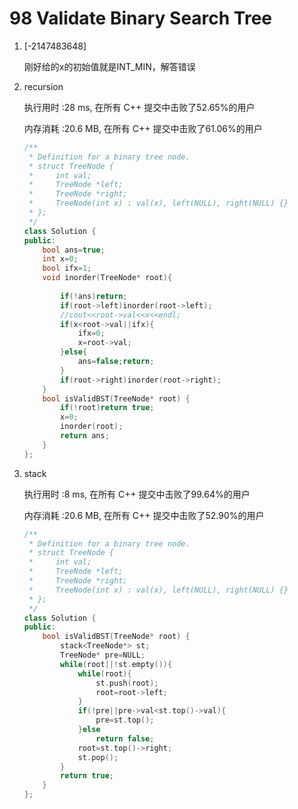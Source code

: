 # 98 Validate Binary Search Tree

1. [-2147483648] 

   刚好给的x的初始值就是INT_MIN，解答错误

2. recursion

   执行用时 :28 ms, 在所有 C++ 提交中击败了52.65%的用户

   内存消耗 :20.6 MB, 在所有 C++ 提交中击败了61.06%的用户

   ```c++
   /**
    * Definition for a binary tree node.
    * struct TreeNode {
    *     int val;
    *     TreeNode *left;
    *     TreeNode *right;
    *     TreeNode(int x) : val(x), left(NULL), right(NULL) {}
    * };
    */
   class Solution {
   public:
       bool ans=true;
       int x=0;
       bool ifx=1;
       void inorder(TreeNode* root){
           
           if(!ans)return;
           if(root->left)inorder(root->left);
           //cout<<root->val<<x<<endl;
           if(x<root->val||ifx){
               ifx=0;
               x=root->val;
           }else{
               ans=false;return;
           }
           if(root->right)inorder(root->right);
       }
       bool isValidBST(TreeNode* root) {
           if(!root)return true;
           x=0;
           inorder(root);
           return ans;
       }
   };
   ```

3. stack

   执行用时 :8 ms, 在所有 C++ 提交中击败了99.64%的用户

   内存消耗 :20.6 MB, 在所有 C++ 提交中击败了52.90%的用户

   ```c++
   /**
    * Definition for a binary tree node.
    * struct TreeNode {
    *     int val;
    *     TreeNode *left;
    *     TreeNode *right;
    *     TreeNode(int x) : val(x), left(NULL), right(NULL) {}
    * };
    */
   class Solution {
   public:
       bool isValidBST(TreeNode* root) {
           stack<TreeNode*> st;
           TreeNode* pre=NULL;
           while(root||!st.empty()){
               while(root){
                   st.push(root);
                   root=root->left;
               }
               if(!pre||pre->val<st.top()->val){
                   pre=st.top();
               }else
                   return false;
               root=st.top()->right;
               st.pop();
           }
           return true;
       }
   };
   ```